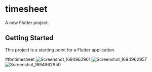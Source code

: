 # timesheet

A new Flutter project.

## Getting Started

This project is a starting point for a Flutter application.

#tbntimesheet
![Screenshot_1694962961](https://github.com/vlerbron/timesheet/assets/45731209/cb0314df-1dc7-45d9-bf9e-ee1bc859a7d2)
![Screenshot_1694962957](https://github.com/vlerbron/timesheet/assets/45731209/5878332c-0aa5-41b6-8fb9-3b6e6fba2857)
![Screenshot_1694962950](https://github.com/vlerbron/timesheet/assets/45731209/04384494-edea-4666-bc44-8d2ee32e2a9f)
